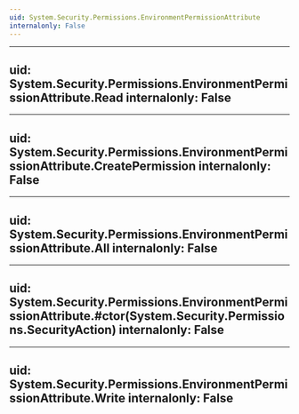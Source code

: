 ```yaml
---
uid: System.Security.Permissions.EnvironmentPermissionAttribute
internalonly: False
---
```


---
uid: System.Security.Permissions.EnvironmentPermissionAttribute.Read
internalonly: False
---

---
uid: System.Security.Permissions.EnvironmentPermissionAttribute.CreatePermission
internalonly: False
---

---
uid: System.Security.Permissions.EnvironmentPermissionAttribute.All
internalonly: False
---

---
uid: System.Security.Permissions.EnvironmentPermissionAttribute.#ctor(System.Security.Permissions.SecurityAction)
internalonly: False
---

---
uid: System.Security.Permissions.EnvironmentPermissionAttribute.Write
internalonly: False
---
